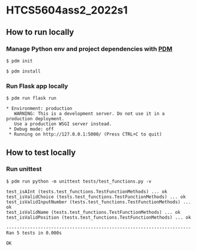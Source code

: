 # HTCS5604ass2_2022s1

## How to run locally

### Manage Python env and project dependencies with [PDM](https://github.com/pdm-project/pdm)

```
$ pdm init

$ pdm install
```

### Run Flask app locally

```
$ pdm run flask run

* Environment: production
   WARNING: This is a development server. Do not use it in a production deployment.
   Use a production WSGI server instead.
 * Debug mode: off
 * Running on http://127.0.0.1:5000/ (Press CTRL+C to quit)
```

## How to test locally

### Run unittest

```
$ pdm run python -m unittest tests/test_functions.py -v

test_isAInt (tests.test_functions.TestFunctionMethods) ... ok
test_isValidChoice (tests.test_functions.TestFunctionMethods) ... ok
test_isValidInputNumber (tests.test_functions.TestFunctionMethods) ... ok
test_isValidName (tests.test_functions.TestFunctionMethods) ... ok
test_isValidPosition (tests.test_functions.TestFunctionMethods) ... ok

----------------------------------------------------------------------
Ran 5 tests in 0.000s

OK
```